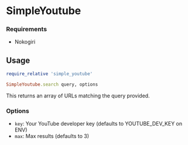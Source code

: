 # SimpleYoutube

### Requirements

* Nokogiri

## Usage


```ruby
require_relative 'simple_youtube'

SimpleYoutube.search query, options
```

This returns an array of URLs matching the query provided.

### Options

* `key`: Your YouTube developer key (defaults to YOUTUBE_DEV_KEY on ENV)
* `max`: Max results (defaults to 3)
